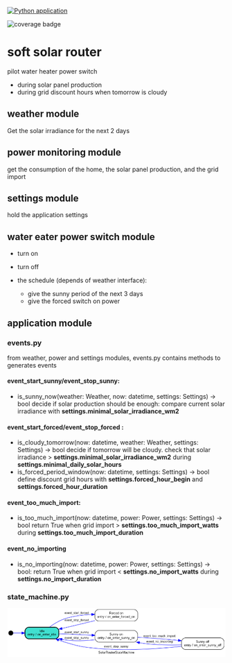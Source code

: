 [![Python application](https://github.com/davidtazy/soft_solar_router/actions/workflows/python-app.yml/badge.svg)](https://github.com/davidtazy/soft_solar_router/actions/workflows/python-app.yml)

![coverage badge ](coverage.svg)

# soft solar router

pilot water heater power switch 
- during solar panel production 
- during grid discount hours when tomorrow is cloudy

## weather module
Get the solar irradiance for the next 2 days 

## power monitoring module

get the consumption of the home, the solar panel production, and the grid import

## settings module

hold the application settings

## water eater power switch module
- turn on
- turn off

-  the schedule (depends of weather interface): 
     - give  the sunny period of the next 3 days 
     - give the forced switch on power

## application module

### events.py

from weather, power and settings modules, events.py contains methods to generates events

#### event_start_sunny/event_stop_sunny:
- is_sunny_now(weather: Weather, now: datetime, settings: Settings) -> bool
    decide if solar production should be enough: compare current solar irradiance with **settings.minimal_solar_irradiance_wm2**

#### event_start_forced/event_stop_forced :
- is_cloudy_tomorrow(now: datetime, weather: Weather, settings: Settings) -> bool
    decide if tomorrow will be cloudy. check that solar irradiance > **settings.minimal_solar_irradiance_wm2** during **settings.minimal_daily_solar_hours**
- is_forced_period_window(now: datetime, settings: Settings) -> bool
    define discount grid hours with **settings.forced_hour_begin** and **settings.forced_hour_duration**

#### event_too_much_import:
- is_too_much_import(now: datetime, power: Power, settings: Settings) -> bool
    return True when grid import > **settings.too_much_import_watts** during **settings.too_much_import_duration**

#### event_no_importing
- is_no_importing(now: datetime, power: Power, settings: Settings) -> bool:
    return True when grid import < **settings.no_import_watts** during **settings.no_import_duration** 

### state_machine.py

![state machine diagram ](doc/soft_solat_state_machine.png)

